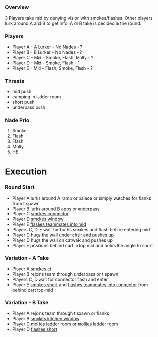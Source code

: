 ### Overview
3 Players take mid by denying vision with smokes/flashes. Other players lurk around A and B to get info. A or B take is decided in the round.

### Players
- Player A - A Lurker - No Nades - ?
- Player B - B Lurker - No Nades - ?
- Player C - Mid - Smoke, Flash, Molly - ?
- Player D - Mid - Smoke, Flash - ?
- Player E - Mid - Flash, Smoke, Flash - ?

### Threats
- mid push
- camping in ladder room
- short push
- underpass push

### Nade Prio
1. Smoke
2. Flash
3. Flash
4. Molly
5. HE

# Execution
### Round Start
- Player A lurks around A ramp or palace or simply watches for flanks from t spawn
- Player B lurks around B apps or underpass
- Player C [smokes connector](https://csnades.gg/mirage/smokes/connector-from-t-spawn-b)
- Player D [smokes window](https://csnades.gg/mirage/smokes/window-from-t-spawn-d)
- Player E [flashes teammates into mid](https://csnades.gg/mirage/flashbangs/mid-from-outside-t-apts)
- Players C, D, E wait for boths smokes and flash before entering mid
- Player C hugs the wall under chair and pushes up
- Player D hugs the wall on catwalk and pushes up
- Player E positions behind cart in top mid and holds the angle to short

### Variation - A Take
- Player A [smokes ct](https://csnades.gg/mirage/smokes/ticket-booth-from-a-ramp)
- Player B rejoins team through underpass or t spawn
- Players C, D wait for connector flash and enter
- Player E [smokes short](https://csnades.gg/mirage/smokes/catwalk-from-top-mid) and [flashes teammates into connector](https://csnades.gg/mirage/flashbangs/connector-from-top-mid-boxes) from behind cart top-mid

### Variation - B Take
- Player A rejoins team through t spawn or flanks
- Player B [smokes kitchen window](https://csnades.gg/mirage/smokes/market-window-from-back-alley)
- Player C [mollies ladder room](https://csnades.gg/mirage/molotovs/top-ladder-from-under-chair) or [mollies ladder room](https://www.youtube.com/shorts/92rTYlLyTPo)
- Player D [flashes short](https://csnades.gg/mirage/flashbangs/b-short-from-catwalk)
